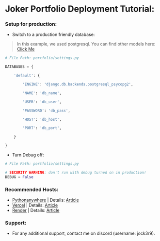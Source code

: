 # Joker Portfolio Deployment Tutorial:
### Setup for production:
* Switch to a production friendly database:
> In this example, we used postgresql. You can find other models here: [Click Me](https://docs.djangoproject.com/en/5.0/ref/databases/)
```py
# File Path: portfolio/settings.py

DATABASES = {

    'default': {

        'ENGINE': 'django.db.backends.postgresql_psycopg2',

        'NAME': 'db_name',

        'USER': 'db_user',

        'PASSWORD': 'db_pass',

        'HOST': 'db_host',

        'PORT': 'db_port',

    }

}
```
* Turn Debug off:
```py
# File Path: portfolio/settings.py

# SECURITY WARNING: don't run with debug turned on in production!
DEBUG = False
```

### Recommended Hosts:
* [Pythonanywhere](https://www.pythonanywhere.com/) | Details: [Article](https://help.pythonanywhere.com/pages/DeployExistingDjangoProject/)
* [Vercel](https://vercel.com/) | Details: [Article](https://vercel.com/templates/python/django-hello-world)
* [Render](https://render.com/) | Details: [Article](https://docs.render.com/deploy-django)

### Support:
* For any additional support, contact me on discord (username: jock3r9).
